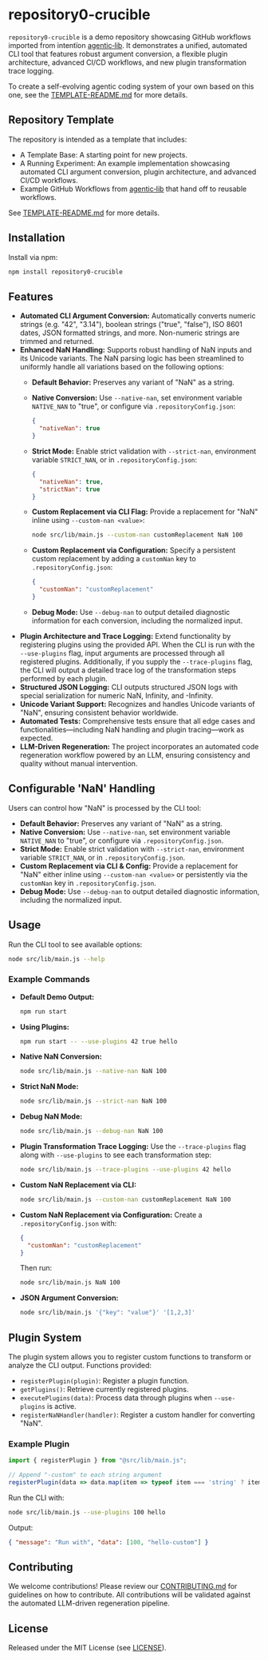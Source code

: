 # repository0-crucible

`repository0-crucible` is a demo repository showcasing GitHub workflows imported from intentïon [agentic‑lib](https://github.com/xn-intenton-z2a/agentic-lib). It demonstrates a unified, automated CLI tool that features robust argument conversion, a flexible plugin architecture, advanced CI/CD workflows, and new plugin transformation trace logging.

To create a self-evolving agentic coding system of your own based on this one, see the [TEMPLATE-README.md](./TEMPLATE-README.md) for more details.

## Repository Template

The repository is intended as a template that includes:
* A Template Base: A starting point for new projects.
* A Running Experiment: An example implementation showcasing automated CLI argument conversion, plugin architecture, and advanced CI/CD workflows.
* Example GitHub Workflows from [agentic‑lib](https://github.com/xn-intenton-z2a/agentic-lib) that hand off to reusable workflows.

See [TEMPLATE-README.md](./TEMPLATE-README.md) for more details.

## Installation

Install via npm:

```bash
npm install repository0-crucible
```

## Features

* **Automated CLI Argument Conversion:** Automatically converts numeric strings (e.g. "42", "3.14"), boolean strings ("true", "false"), ISO 8601 dates, JSON formatted strings, and more. Non-numeric strings are trimmed and returned.
* **Enhanced NaN Handling:** Supports robust handling of NaN inputs and its Unicode variants. The NaN parsing logic has been streamlined to uniformly handle all variations based on the following options:
  - **Default Behavior:** Preserves any variant of "NaN" as a string.
  - **Native Conversion:** Use `--native-nan`, set environment variable `NATIVE_NAN` to "true", or configure via `.repositoryConfig.json`:

    ```json
    {
      "nativeNan": true
    }
    ```

  - **Strict Mode:** Enable strict validation with `--strict-nan`, environment variable `STRICT_NAN`, or in `.repositoryConfig.json`:

    ```json
    {
      "nativeNan": true,
      "strictNan": true
    }
    ```

  - **Custom Replacement via CLI Flag:** Provide a replacement for "NaN" inline using `--custom-nan <value>`:

    ```bash
    node src/lib/main.js --custom-nan customReplacement NaN 100
    ```

  - **Custom Replacement via Configuration:** Specify a persistent custom replacement by adding a `customNan` key to `.repositoryConfig.json`:

    ```json
    {
      "customNan": "customReplacement"
    }
    ```

  - **Debug Mode:** Use `--debug-nan` to output detailed diagnostic information for each conversion, including the normalized input.
* **Plugin Architecture and Trace Logging:** Extend functionality by registering plugins using the provided API. When the CLI is run with the `--use-plugins` flag, input arguments are processed through all registered plugins. Additionally, if you supply the `--trace-plugins` flag, the CLI will output a detailed trace log of the transformation steps performed by each plugin.
* **Structured JSON Logging:** CLI outputs structured JSON logs with special serialization for numeric NaN, Infinity, and -Infinity.
* **Unicode Variant Support:** Recognizes and handles Unicode variants of "NaN", ensuring consistent behavior worldwide.
* **Automated Tests:** Comprehensive tests ensure that all edge cases and functionalities—including NaN handling and plugin tracing—work as expected.
* **LLM-Driven Regeneration:** The project incorporates an automated code regeneration workflow powered by an LLM, ensuring consistency and quality without manual intervention.

## Configurable 'NaN' Handling

Users can control how "NaN" is processed by the CLI tool:
* **Default Behavior:** Preserves any variant of "NaN" as a string.
* **Native Conversion:** Use `--native-nan`, set environment variable `NATIVE_NAN` to "true", or configure via `.repositoryConfig.json`.
* **Strict Mode:** Enable strict validation with `--strict-nan`, environment variable `STRICT_NAN`, or in `.repositoryConfig.json`.
* **Custom Replacement via CLI & Config:** Provide a replacement for "NaN" either inline using `--custom-nan <value>` or persistently via the `customNan` key in `.repositoryConfig.json`.
* **Debug Mode:** Use `--debug-nan` to output detailed diagnostic information, including the normalized input.

## Usage

Run the CLI tool to see available options:

```bash
node src/lib/main.js --help
```

### Example Commands

- **Default Demo Output:**
  ```bash
  npm run start
  ```

- **Using Plugins:**
  ```bash
  npm run start -- --use-plugins 42 true hello
  ```

- **Native NaN Conversion:**
  ```bash
  node src/lib/main.js --native-nan NaN 100
  ```

- **Strict NaN Mode:**
  ```bash
  node src/lib/main.js --strict-nan NaN 100
  ```

- **Debug NaN Mode:**
  ```bash
  node src/lib/main.js --debug-nan NaN 100
  ```

- **Plugin Transformation Trace Logging:**
  Use the `--trace-plugins` flag along with `--use-plugins` to see each transformation step:
  ```bash
  node src/lib/main.js --trace-plugins --use-plugins 42 hello
  ```

- **Custom NaN Replacement via CLI:**
  ```bash
  node src/lib/main.js --custom-nan customReplacement NaN 100
  ```

- **Custom NaN Replacement via Configuration:**
  Create a `.repositoryConfig.json` with:
  ```json
  {
    "customNan": "customReplacement"
  }
  ```
  Then run:
  ```bash
  node src/lib/main.js NaN 100
  ```

- **JSON Argument Conversion:**
  ```bash
  node src/lib/main.js '{"key": "value"}' '[1,2,3]'
  ```

## Plugin System

The plugin system allows you to register custom functions to transform or analyze the CLI output. Functions provided:

* `registerPlugin(plugin)`: Register a plugin function.
* `getPlugins()`: Retrieve currently registered plugins.
* `executePlugins(data)`: Process data through plugins when `--use-plugins` is active.
* `registerNaNHandler(handler)`: Register a custom handler for converting "NaN".

### Example Plugin

```javascript
import { registerPlugin } from "@src/lib/main.js";

// Append "-custom" to each string argument
registerPlugin(data => data.map(item => typeof item === 'string' ? item + "-custom" : item));
```

Run the CLI with:

```bash
node src/lib/main.js --use-plugins 100 hello
```

Output:

```json
{ "message": "Run with", "data": [100, "hello-custom"] }
```

## Contributing

We welcome contributions! Please review our [CONTRIBUTING.md](./CONTRIBUTING.md) for guidelines on how to contribute. All contributions will be validated against the automated LLM-driven regeneration pipeline.

## License

Released under the MIT License (see [LICENSE](./LICENSE)).
